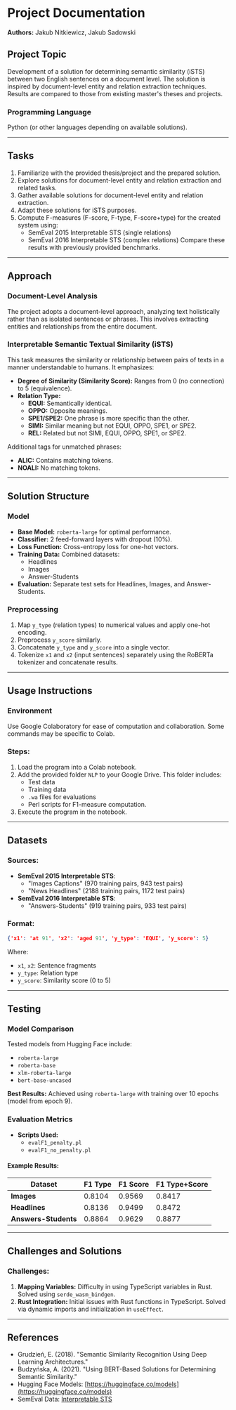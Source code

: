 # Project Documentation

**Authors:** Jakub Nitkiewicz, Jakub Sadowski

## Project Topic
Development of a solution for determining semantic similarity (iSTS) between two English sentences on a document level. The solution is inspired by document-level entity and relation extraction techniques. Results are compared to those from existing master's theses and projects.

### Programming Language
Python (or other languages depending on available solutions).

---

## Tasks

1. Familiarize with the provided thesis/project and the prepared solution.
2. Explore solutions for document-level entity and relation extraction and related tasks.
3. Gather available solutions for document-level entity and relation extraction.
4. Adapt these solutions for iSTS purposes.
5. Compute F-measures (F-score, F-type, F-score+type) for the created system using:
   - SemEval 2015 Interpretable STS (single relations)
   - SemEval 2016 Interpretable STS (complex relations)
   Compare these results with previously provided benchmarks.

---

## Approach

### Document-Level Analysis
The project adopts a document-level approach, analyzing text holistically rather than as isolated sentences or phrases. This involves extracting entities and relationships from the entire document.

### Interpretable Semantic Textual Similarity (iSTS)
This task measures the similarity or relationship between pairs of texts in a manner understandable to humans. It emphasizes:

- **Degree of Similarity (Similarity Score):** Ranges from 0 (no connection) to 5 (equivalence).
- **Relation Type:**
  - **EQUI:** Semantically identical.
  - **OPPO:** Opposite meanings.
  - **SPE1/SPE2:** One phrase is more specific than the other.
  - **SIMI:** Similar meaning but not EQUI, OPPO, SPE1, or SPE2.
  - **REL:** Related but not SIMI, EQUI, OPPO, SPE1, or SPE2.

Additional tags for unmatched phrases:
- **ALIC:** Contains matching tokens.
- **NOALI:** No matching tokens.

---

## Solution Structure

### Model
- **Base Model:** `roberta-large` for optimal performance.
- **Classifier:** 2 feed-forward layers with dropout (10%).
- **Loss Function:** Cross-entropy loss for one-hot vectors.
- **Training Data:** Combined datasets:
  - Headlines
  - Images
  - Answer-Students
- **Evaluation:** Separate test sets for Headlines, Images, and Answer-Students.

### Preprocessing
1. Map `y_type` (relation types) to numerical values and apply one-hot encoding.
2. Preprocess `y_score` similarly.
3. Concatenate `y_type` and `y_score` into a single vector.
4. Tokenize `x1` and `x2` (input sentences) separately using the RoBERTa tokenizer and concatenate results.

---

## Usage Instructions

### Environment
Use Google Colaboratory for ease of computation and collaboration. Some commands may be specific to Colab.

### Steps:
1. Load the program into a Colab notebook.
2. Add the provided folder `NLP` to your Google Drive. This folder includes:
   - Test data
   - Training data
   - `.wa` files for evaluations
   - Perl scripts for F1-measure computation.
3. Execute the program in the notebook.

---

## Datasets

### Sources:
- **SemEval 2015 Interpretable STS**:
  - "Images Captions" (970 training pairs, 943 test pairs)
  - "News Headlines" (2188 training pairs, 1172 test pairs)
- **SemEval 2016 Interpretable STS**:
  - "Answers-Students" (919 training pairs, 933 test pairs)

### Format:
```json
{'x1': 'at 91', 'x2': 'aged 91', 'y_type': 'EQUI', 'y_score': 5}
```
Where:
- `x1`, `x2`: Sentence fragments
- `y_type`: Relation type
- `y_score`: Similarity score (0 to 5)

---

## Testing

### Model Comparison
Tested models from Hugging Face include:
- `roberta-large`
- `roberta-base`
- `xlm-roberta-large`
- `bert-base-uncased`

**Best Results:** Achieved using `roberta-large` with training over 10 epochs (model from epoch 9).

### Evaluation Metrics
- **Scripts Used:**
  - `evalF1_penalty.pl`
  - `evalF1_no_penalty.pl`

#### Example Results:
| Dataset            | F1 Type | F1 Score | F1 Type+Score |
|--------------------|---------|----------|---------------|
| **Images**         | 0.8104  | 0.9569   | 0.8417        |
| **Headlines**      | 0.8136  | 0.9499   | 0.8472        |
| **Answers-Students** | 0.8864  | 0.9629   | 0.8877        |

---

## Challenges and Solutions

### Challenges:
1. **Mapping Variables:** Difficulty in using TypeScript variables in Rust. Solved using `serde_wasm_bindgen`.
2. **Rust Integration:** Initial issues with Rust functions in TypeScript. Solved via dynamic imports and initialization in `useEffect`.

---

## References

- Grudzień, E. (2018). "Semantic Similarity Recognition Using Deep Learning Architectures."
- Budzyńska, A. (2021). "Using BERT-Based Solutions for Determining Semantic Similarity."
- Hugging Face Models: [https://huggingface.co/models](https://huggingface.co/models)
- SemEval Data: [Interpretable STS](http://ixa2.si.ehu.eus/stswiki/index.php/Main_Page#Interpretable_STS)

